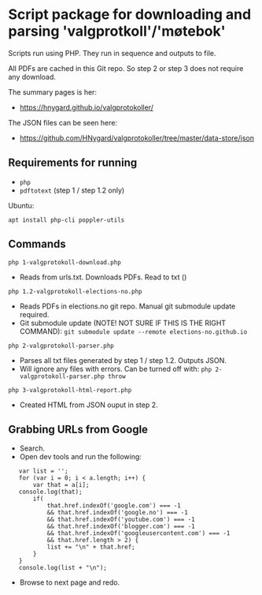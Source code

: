 # Script package for downloading and parsing 'valgprotkoll'/'møtebok'

Scripts run using PHP. They run in sequence and outputs to file.

All PDFs are cached in this Git repo. So step 2 or step 3 does not require any download.

The summary pages is her:

- https://hnygard.github.io/valgprotokoller/

The JSON files can be seen here:

- https://github.com/HNygard/valgprotokoller/tree/master/data-store/json


## Requirements for running

- `php`
- `pdftotext` (step 1 / step 1.2 only)

Ubuntu:

`apt install php-cli poppler-utils`

## Commands

`php 1-valgprotokoll-download.php`

- Reads from urls.txt. Downloads PDFs. Read to txt ()

`php 1.2-valgprotokoll-elections-no.php`

- Reads PDFs in elections.no git repo. Manual git submodule update required.
- Git submodule update (NOTE! NOT SURE IF THIS IS THE RIGHT COMMAND): `git submodule update --remote elections-no.github.io`

`php 2-valgprotokoll-parser.php`

- Parses all txt files generated by step 1 / step 1.2. Outputs JSON.
- Will ignore any files with errors. Can be turned off with: `php 2-valgprotokoll-parser.php throw`

`php 3-valgprotokoll-html-report.php`
- Created HTML from JSON ouput in step 2.

## Grabbing URLs from Google

- Search. 
- Open dev tools and run the following:
```var a = document.getElementsByTagName('a');
   var list = '';
   for (var i = 0; i < a.length; i++) {
       var that = a[i];
   console.log(that);
       if(
           that.href.indexOf('google.com') === -1
           && that.href.indexOf('google.no') === -1
           && that.href.indexOf('youtube.com') === -1
           && that.href.indexOf('blogger.com') === -1
           && that.href.indexOf('googleusercontent.com') === -1
           && that.href.length > 2) {
           list += "\n" + that.href;
       }
   }
   console.log(list + "\n");
```
- Browse to next page and redo.